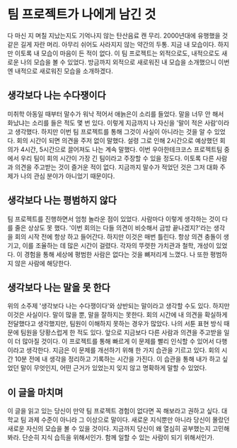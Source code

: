 # 팀 프로젝트가 나에게 남긴 것

다 마신 지 며칠 지났는지도 기억나지 않는 탄산음료 캔 무리. 2000년대에 유행했을 것 같은 길게 자란 머리. 아무리 쉬어도 사라지지 않는 약간의 두통. 지금 내 모습이다. 하지만 이토록 내 모습이 마음이 든 적이 없다. 이 팀 프로젝트는 외적으로도, 내적으로도 새로운 나의 모습을 볼 수 있었다. 방금까지 외적으로 새로워진 내 모습을 소개했으니 이번엔 내적으로 새로워진 모습을 소개하겠다.

## 생각보다 나는 수다쟁이다

미취학 아동일 때부터 말수가 워낙 적어서 애늙은이 소리를 들었다. 말을 너무 안 해서 화났냐는 소리를 들은 적도 몇 번 있다. 이렇게 지금까지 나 자신을 '말이 적은 사람'이라고 생각했다. 하지만 이번 팀 프로젝트를 통해 그것이 사실이 아니라는 것을 알 수 있었다. 회의 시간이 되면 의견을 주저 없이 말했다. 설령 그로 인해 2시간으로 예상했던 회의가 4시간, 5시간으로 끌어져도 나는 계속 말했다. 이번 우아한테크코스 프로젝트팀 중에서 우리 팀이 회의 시간이 가장 긴 팀이라고 주장할 수 있을 정도다. 이토록 다른 사람과 의견을 주고받는 것이 즐거운 적이 없다. 지금까지 말수가 적었던 것은 그저 대화 주제가 나의 관심 분야가 아니었기 때문이다.

## 생각보다 나는 평범하지 않다

팀 프로젝트를 진행하면서 엄청 놀라운 점이 있었다. 사람마다 이렇게 생각하는 것이 다를 줄은 상상도 못 했다. '이번 회의는 다들 의견이 비슷해서 금방 끝나겠지?'라는 생각을 회의 시작 전에 항상 하고 들어간다. 하지만 이것은 매번 틀린다. 항상 의견 충돌이 생기고, 이를 조율하는 데 많은 시간이 걸렸다. 각자의 뚜렷한 가치관과 철학, 개성이 있었다. 이 경험을 통해 세상에 평범한 사람은 없다는 것을 뼈저리게 느꼈다. 나 또한 평범하지 않은 사람에 해당한다.

## 생각보다 나는 말을 못 한다

위의 소주제 '생각보다 나는 수다쟁이다'와 상반되는 말이라고 생각할 수도 있다. 하지만 이것은 사실이다. 말이 많을 뿐, 말을 잘하지는 못한다. 회의 시간에 내 의견을 확실하게 전달했다고 생각했지만, 팀원이 이해하지 못하는 경우가 많았다. 나의 서툰 표현 방식 때문에 팀원을 당황스럽게 한 적도 있다. 앞으로 지금보다 다른 사람과 의견을 주고받을 일이 더 많아질 것이다. 이 프로젝트를 통해 빠르게 이 문제를 빨리 인식할 수 있어서 다행이라고 생각한다. 지금은 이 문제를 개선하기 위해 한 가지 습관을 기르고 있다. 회의 시간 10분 전에 내 생각을 정리하고 기록하는 시간을 가진다. 이 습관을 통해 내가 하고 싶었던 말이 무엇인지, 어떤 근거가 있었는지 잊지 않고 명확하게 말할 수 있었다. 

## 이 글을 마치며

이 글을 읽고 있는 당신이 만약 팀 프로젝트 경험이 없다면 꼭 해보라고 권하고 싶다. 대학교 팀 과제 수준이 아니라 그 이상으로 말이다. 새로운 지식뿐만 아니라 당신이 몰랐던 새로운 자신의 모습을 볼 수 있을 것이다. 지금까지 당신이 왜 열심히 공부했는지 고민해봐라. 단순히 지식 습득을 위해서인가. 함께 일할 수 있는 사람이 되기 위해서인가.